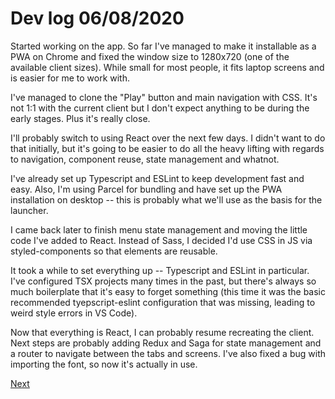 # Dev log 06/08/2020

Started working on the app. So far I've managed to make it installable as a PWA on Chrome and fixed the window size to 1280x720 (one of the available client sizes). While small for most people, it fits laptop screens and is easier for me to work with.

I've managed to clone the "Play" button and main navigation with CSS. It's not 1:1 with the current client but I don't expect anything to be during the early stages. Plus it's really close.

I'll probably switch to using React over the next few days. I didn't want to do that initially, but it's going to be easier to do all the heavy lifting with regards to navigation, component reuse, state management and whatnot.

I've already set up Typescript and ESLint to keep development fast and easy. Also, I'm using Parcel for bundling and have set up the PWA installation on desktop -- this is probably what we'll use as the basis for the launcher.

I came back later to finish menu state management and moving the little code I've added to React. Instead of Sass, I decided I'd use CSS in JS via styled-components so that elements are reusable.

It took a while to set everything up -- Typescript and ESLint in particular. I've configured TSX projects many times in the past, but there's always so much boilerplate that it's easy to forget something (this time it was the basic recommended tyepscript-eslint configuration that was missing, leading to weird style errors in VS Code).

Now that everything is React, I can probably resume recreating the client. Next steps are probably adding Redux and Saga for state management and a router to navigate between the tabs and screens. I've also fixed a bug with importing the font, so now it's actually in use.

[Next](2020-08-07.md)
